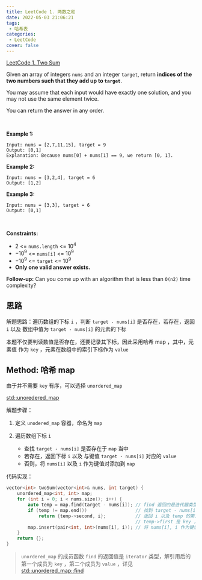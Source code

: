 ```yaml
---
title: LeetCode 1. 两数之和
date: 2022-05-03 21:06:21
tags:
 - 哈希表
categories:
 - LeetCode
cover: false
---
```


[LeetCode 1. Two Sum](https://leetcode-cn.com/problems/two-sum/)


Given an array of integers `nums` and an integer `target`, return **indices of the two numbers such that they add up to `target`**.

You may assume that each input would have exactly one solution, and you may not use the same element twice.

You can return the answer in any order.

 

**Example 1:**

    Input: nums = [2,7,11,15], target = 9
    Output: [0,1]
    Explanation: Because nums[0] + nums[1] == 9, we return [0, 1].


**Example 2:**

    Input: nums = [3,2,4], target = 6
    Output: [1,2]


**Example 3:**

    Input: nums = [3,3], target = 6
    Output: [0,1]
 

**Constraints:**

 - $2$ <= `nums.length` <= $10^4$
 - $-10^9$ <= `nums[i]` <= $10^9$
 - $-10^9$ <= `target` <= $10^9$
 - **Only one valid answer exists.**
 

**Follow-up:** Can you come up with an algorithm that is less than `O(n2)` time complexity?



## 思路

解题思路：遍历数组的下标 `i` ，判断 `target - nums[i]` 是否存在，若存在，返回 `i` 以及 数组中值为 `target - nums[i]` 的元素的下标

本题不仅要判读数值是否存在，还要记录其下标，因此采用哈希 map ，其中，元素值 作为 `key` ，元素在数组中的索引下标作为 `value`

## Method: 哈希 map

由于并不需要 `key` 有序，可以选择 `unordered_map`

[std::unoredered_map](http://www.cplusplus.com/reference/unordered_map/unordered_map/?kw=unordered_map)

解题步骤：

1. 定义 `unodered_map` 容器，命名为 `map`

2. 遍历数组下标 `i`
    - 查找 `target - nums[i]` 是否存在于 `map` 当中
    - 若存在，返回下标 `i` 以及 与键值 `target - nums[i]` 对应的 `value`
    - 否则，将 `nums[i]` 以及 `i` 作为键值对添加到 `map`


代码实现：
```cpp
vector<int> twoSum(vector<int>& nums, int target) {
    unordered_map<int, int> map;
    for (int i = 0; i < nums.size(); i++) {
        auto temp = map.find(target - nums[i]); // find 返回的是迭代器类型
        if (temp != map.end())                  // 找到 target - nums[i]
            return {temp->second, i};           // 返回 i 以及 temp 的第二个值
                                                // temp->first 是 key ，temp->second 是 value
        map.insert(pair<int, int>(nums[i], i)); // 将 nums[i], i 作为键值对插入到 map
    }
    return {};
}
```

> `unordered_map` 的成员函数 `find` 的返回值是 `iterator` 类型，解引用后的第一个成员为 `key` ，第二个成员为 `value` ，详见 [std::unordered_map::find](http://www.cplusplus.com/reference/unordered_map/unordered_map/find/)